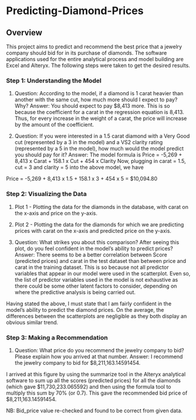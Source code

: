 # Predicting-Diamond-Prices
## Overview 
This project aims to predict and recommend the best price that a jewelry company should bid for in its purchase of diamonds.
The software applications used for the entire analytical process and model building are Excel and Alteryx. 
The following steps were taken to get the desired results.

### Step 1: Understanding the Model 
1.	Question: According to the model, if a diamond is 1 carat heavier than another with the same cut, how much more should I expect to pay? Why?
Answer: You should expect to pay $8,413 more. This is so because the coefficient for a carat in the regression equation is 8,413. Thus, for every increase in the weight of a carat, the price will increase by the amount of the coefficient.

2.	Question: If you were interested in a 1.5 carat diamond with a Very Good cut (represented by a 3 in the model) and a VS2 clarity rating (represented by a 5 in the model), how much would the model predict you should pay for it?
Answer: The model formula is Price = -5,269 + 8,413 x Carat + 158.1 x Cut + 454 x Clarity
Now, plugging in carat = 1.5, cut = 3 and clarity = 5 into the above model, we have

Price = -5,269 + 8,413 x 1.5 + 158.1 x 3 + 454 x 5
          = $10,094.80

### Step 2: Visualizing the Data 
1.	Plot 1 - Plotting the data for the diamonds in the database, with carat on the x-axis and price on the y-axis. 
 
2.	Plot 2 - Plotting the data for the diamonds for which we are predicting prices with carat on the x-axis and predicted price on the y-axis. 
 
3.	Question: What strikes you about this comparison? After seeing this plot, do you feel confident in the model’s ability to predict prices? 
Answer: There seems to be a better correlation between Score (predicted prices) and carat in the test dataset than between price and carat in the training dataset. This is so because not all predictor variables that appear in our model were used in the scatterplot. Even so, the list of predictor variables used in the model is not exhaustive as there could be some other latent factors to consider, depending on where the predictive analysis is being carried out.

Having stated the above, I must state that I am fairly confident in the model’s ability to predict the diamond prices. On the average, the differences between the scatterplots are negligible as they both display an obvious similar trend.

### Step 3: Making a Recommendation
1.	Question: What price do you recommend the jewelry company to bid? Please explain how you arrived at that number.
Answer: I recommend the jewelry company to bid for $8,211,163.14591454. 

I arrived at this figure by using the summarize tool in the Alteryx analytical software to sum up all the scores (predicted prices) for all the diamonds (which gave $11,730,233.065592) and then using the formula tool to multiply this sum by 70% (or 0.7). This gave the recommended bid price of $8,211,163.14591454.

NB: Bid_price value re-checked and found to be correct from given data.
